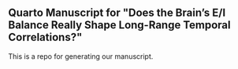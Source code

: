 ## Quarto Manuscript for "Does the Brain’s E/I Balance Really Shape Long-Range Temporal Correlations?"

This is a repo for generating our manuscript.
